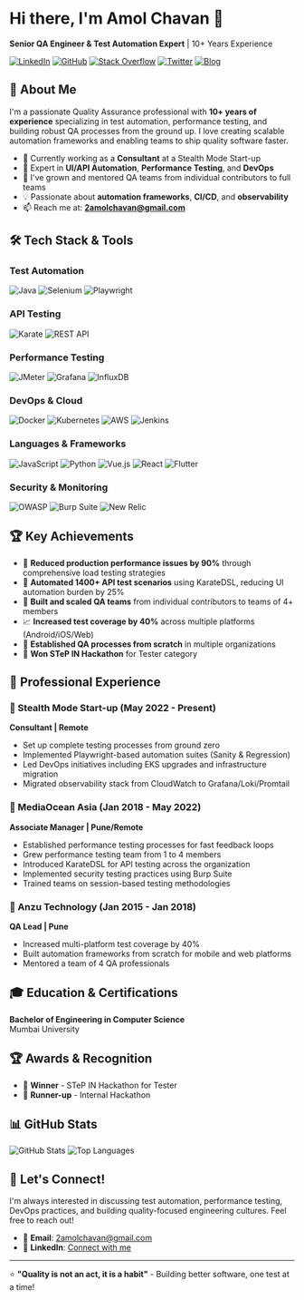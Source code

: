 # Hi there, I'm Amol Chavan 👋

**Senior QA Engineer & Test Automation Expert** | 10+ Years Experience

[![LinkedIn](https://img.shields.io/badge/LinkedIn-0077B5?style=for-the-badge&logo=linkedin&logoColor=white)](https://www.linkedin.com/in/4m01/)
[![GitHub](https://img.shields.io/badge/GitHub-100000?style=for-the-badge&logo=github&logoColor=white)](https://github.com/4m01/)
[![Stack Overflow](https://img.shields.io/badge/Stack_Overflow-FE7A16?style=for-the-badge&logo=stack-overflow&logoColor=white)](https://stackoverflow.com/users/1115090/amol-chavan?tab=profile)
[![Twitter](https://img.shields.io/badge/Twitter-1DA1F2?style=for-the-badge&logo=twitter&logoColor=white)](https://twitter.com/AmolChavan_)
[![Blog](https://img.shields.io/badge/Blog-FF5722?style=for-the-badge&logo=blogger&logoColor=white)](https://amolchavan.xyz)

## 🚀 About Me

I'm a passionate Quality Assurance professional with **10+ years of experience** specializing in test automation, performance testing, and building robust QA processes from the ground up. I love creating scalable automation frameworks and enabling teams to ship quality software faster.

- 🔭 Currently working as a **Consultant** at a Stealth Mode Start-up
- 🌱 Expert in **UI/API Automation**, **Performance Testing**, and **DevOps**
- 👯 I've grown and mentored QA teams from individual contributors to full teams
- 💡 Passionate about **automation frameworks**, **CI/CD**, and **observability**
- 📫 Reach me at: **2amolchavan@gmail.com**

## 🛠️ Tech Stack & Tools

### Test Automation
![Java](https://img.shields.io/badge/Java-ED8B00?style=for-the-badge&logo=java&logoColor=white)
![Selenium](https://img.shields.io/badge/Selenium-43B02A?style=for-the-badge&logo=selenium&logoColor=white)
![Playwright](https://img.shields.io/badge/Playwright-45ba4b?style=for-the-badge&logo=playwright&logoColor=white)

### API Testing
![Karate](https://img.shields.io/badge/Karate_DSL-FF6B35?style=for-the-badge)
![REST API](https://img.shields.io/badge/REST_API-02569B?style=for-the-badge)

### Performance Testing
![JMeter](https://img.shields.io/badge/Apache_JMeter-D22128?style=for-the-badge&logo=apache&logoColor=white)
![Grafana](https://img.shields.io/badge/Grafana-F46800?style=for-the-badge&logo=grafana&logoColor=white)
![InfluxDB](https://img.shields.io/badge/InfluxDB-22ADF6?style=for-the-badge&logo=influxdb&logoColor=white)

### DevOps & Cloud
![Docker](https://img.shields.io/badge/Docker-2496ED?style=for-the-badge&logo=docker&logoColor=white)
![Kubernetes](https://img.shields.io/badge/Kubernetes-326CE5?style=for-the-badge&logo=kubernetes&logoColor=white)
![AWS](https://img.shields.io/badge/AWS-232F3E?style=for-the-badge&logo=amazon-aws&logoColor=white)
![Jenkins](https://img.shields.io/badge/Jenkins-D24939?style=for-the-badge&logo=jenkins&logoColor=white)

### Languages & Frameworks
![JavaScript](https://img.shields.io/badge/JavaScript-F7DF1E?style=for-the-badge&logo=javascript&logoColor=black)
![Python](https://img.shields.io/badge/Python-3776AB?style=for-the-badge&logo=python&logoColor=white)
![Vue.js](https://img.shields.io/badge/Vue.js-35495E?style=for-the-badge&logo=vue.js&logoColor=4FC08D)
![React](https://img.shields.io/badge/React-20232A?style=for-the-badge&logo=react&logoColor=61DAFB)
![Flutter](https://img.shields.io/badge/Flutter-02569B?style=for-the-badge&logo=flutter&logoColor=white)

### Security & Monitoring
![OWASP](https://img.shields.io/badge/OWASP-000000?style=for-the-badge&logo=owasp&logoColor=white)
![Burp Suite](https://img.shields.io/badge/Burp_Suite-FF6633?style=for-the-badge)
![New Relic](https://img.shields.io/badge/New_Relic-008C99?style=for-the-badge&logo=new-relic&logoColor=white)

## 🏆 Key Achievements

- 🎯 **Reduced production performance issues by 90%** through comprehensive load testing strategies
- 🚀 **Automated 1400+ API test scenarios** using KarateDSL, reducing UI automation burden by 25%
- 👥 **Built and scaled QA teams** from individual contributors to teams of 4+ members
- 📈 **Increased test coverage by 40%** across multiple platforms (Android/iOS/Web)
- 🔧 **Established QA processes from scratch** in multiple organizations
- 🏅 **Won STeP IN Hackathon** for Tester category

## 💼 Professional Experience

### 🚀 Stealth Mode Start-up (May 2022 - Present)
**Consultant | Remote**
- Set up complete testing processes from ground zero
- Implemented Playwright-based automation suites (Sanity & Regression)
- Led DevOps initiatives including EKS upgrades and infrastructure migration
- Migrated observability stack from CloudWatch to Grafana/Loki/Promtail

### 🌊 MediaOcean Asia (Jan 2018 - May 2022)
**Associate Manager | Pune/Remote**
- Established performance testing processes for fast feedback loops
- Grew performance testing team from 1 to 4 members
- Introduced KarateDSL for API testing across the organization
- Implemented security testing practices using Burp Suite
- Trained teams on session-based testing methodologies

### 📱 Anzu Technology (Jan 2015 - Jan 2018)
**QA Lead | Pune**
- Increased multi-platform test coverage by 40%
- Built automation frameworks from scratch for mobile and web platforms
- Mentored a team of 4 QA professionals

## 🎓 Education & Certifications

**Bachelor of Engineering in Computer Science**  
Mumbai University

## 🏆 Awards & Recognition

- 🥇 **Winner** - STeP IN Hackathon for Tester
- 🥈 **Runner-up** - Internal Hackathon

## 📊 GitHub Stats

![GitHub Stats](https://github-readme-stats.vercel.app/api?username=yourusername&show_icons=true&theme=radical)
![Top Languages](https://github-readme-stats.vercel.app/api/top-langs/?username=yourusername&layout=compact&theme=radical)

## 🤝 Let's Connect!

I'm always interested in discussing test automation, performance testing, DevOps practices, and building quality-focused engineering cultures. Feel free to reach out!

- 📧 **Email**: 2amolchavan@gmail.com
- 💼 **LinkedIn**: [Connect with me](https://www.linkedin.com/in/4m01/)

---

⭐ **"Quality is not an act, it is a habit"** - Building better software, one test at a time!
